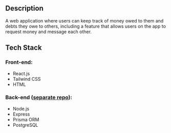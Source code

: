 ## Description
A web application where users can keep track of money owed to them and debts they owe to others, including a feature that allows users on the app to request money and message each other.

## Tech Stack
### Front-end:
* React.js
* Tailwind CSS
* HTML

### Back-end ([separate repo](https://github.com/Charles-S01/payback-api)):
* Node.js
* Express
* Prisma ORM
* PostgreSQL
